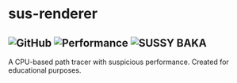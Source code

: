 # sus-renderer
![GitHub](https://img.shields.io/github/license/yottayocta/sus-renderer?style=for-the-badge)
![Performance](https://img.shields.io/badge/performance-questionable-blue?style=for-the-badge)
![SUSSY BAKA](https://img.shields.io/badge/sussy-baka-red?style=for-the-badge)
---
A CPU-based path tracer with suspicious performance. Created for educational purposes.
